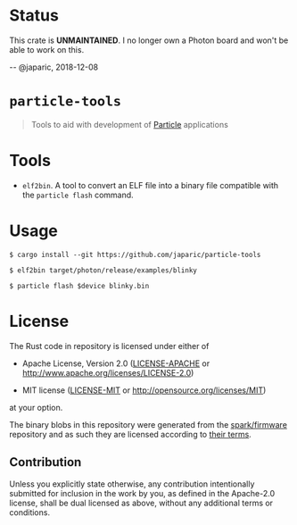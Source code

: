 # Status

This crate is **UNMAINTAINED**. I no longer own a Photon board and won't be able
to work on this.

-- @japaric, 2018-12-08

# `particle-tools`

> Tools to aid with development of [Particle] applications

[Particle]: https://particle.io

# Tools

- `elf2bin`. A tool to convert an ELF file into a binary file compatible with
  the `particle flash` command.

# Usage

```
$ cargo install --git https://github.com/japaric/particle-tools

$ elf2bin target/photon/release/examples/blinky

$ particle flash $device blinky.bin
```

# License

The Rust code in repository is licensed under either of

- Apache License, Version 2.0 ([LICENSE-APACHE](LICENSE-APACHE) or
  http://www.apache.org/licenses/LICENSE-2.0)

- MIT license ([LICENSE-MIT](LICENSE-MIT) or http://opensource.org/licenses/MIT)

at your option.

The binary blobs in this repository were generated from the [spark/firmware]
repository and as such they are licensed according to [their terms].

[spark/firmware]: https://github.com/spark/firmware/tree/v0.6.2
[their terms]: https://github.com/spark/firmware/tree/v0.6.2#license

## Contribution

Unless you explicitly state otherwise, any contribution intentionally submitted
for inclusion in the work by you, as defined in the Apache-2.0 license, shall be
dual licensed as above, without any additional terms or conditions.
